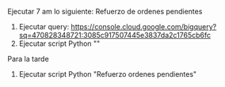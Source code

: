 Ejecutar 7 am lo siguiente: Refuerzo de ordenes pendientes

1. Ejecutar query: https://console.cloud.google.com/bigquery?sq=470828348721:3085c917507445e3837da2c1765cb6fc
2. Ejecutar script Python ""

Para la tarde

1. Ejecutar script Python "Refuerzo ordenes pendientes"
